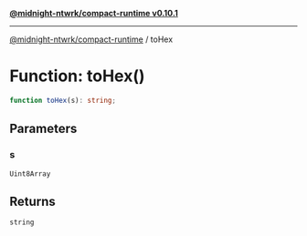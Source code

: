 [**@midnight-ntwrk/compact-runtime v0.10.1**](../README.md)

***

[@midnight-ntwrk/compact-runtime](../globals.md) / toHex

# Function: toHex()

```ts
function toHex(s): string;
```

## Parameters

### s

`Uint8Array`

## Returns

`string`
